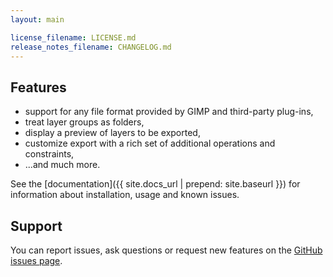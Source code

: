 ```yaml
---
layout: main

license_filename: LICENSE.md
release_notes_filename: CHANGELOG.md
---
```


Features
--------

* support for any file format provided by GIMP and third-party plug-ins,
* treat layer groups as folders,
* display a preview of layers to be exported,
* customize export with a rich set of additional operations and constraints,
* ...and much more.

See the [documentation]({{ site.docs_url | prepend: site.baseurl }})
for information about installation, usage and known issues.


Support
-------

You can report issues, ask questions or request new features on the [GitHub issues page](https://github.com/khalim19/gimp-plugin-export-layers/issues).
